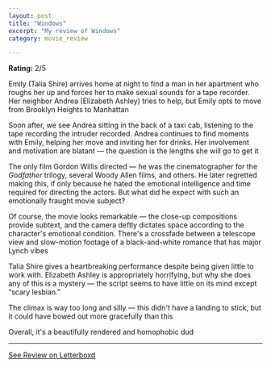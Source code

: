 ```yaml
---
layout: post
title: "Windows"
excerpt: "My review of Windows"
category: movie_review

---
```


**Rating:** 2/5

Emily (Talia Shire) arrives home at night to find a man in her apartment who roughs her up and forces her to make sexual sounds for a tape recorder. Her neighbor Andrea (Elizabeth Ashley) tries to help, but Emily opts to move from Brooklyn Heights to Manhattan

Soon after, we see Andrea sitting in the back of a taxi cab, listening to the tape recording the intruder recorded. Andrea continues to find moments with Emily, helping her move and inviting her for drinks. Her involvement and motivation are blatant — the question is the lengths she will go to get it

The only film Gordon Willis directed — he was the cinematographer for the <i>Godfather</i> trilogy, several Woody Allen films, and others. He later regretted making this, if only because he hated the emotional intelligence and time required for directing the actors. But what did he expect with such an emotionally fraught movie subject?

Of course, the movie looks remarkable — the close-up compositions provide subtext, and the camera deftly dictates space according to the character's emotional condition. There's a crossfade between a telescope view and slow-motion footage of a black-and-white romance that has major Lynch vibes

Talia Shire gives a heartbreaking performance despite being given little to work with. Elizabeth Ashley is appropriately horrifying, but why she does any of this is a mystery — the script seems to have little on its mind except “scary lesbian.”

The climax is way too long and silly — this didn't have a landing to stick, but it could have bowed out more gracefully than this

Overall, it's a beautifully rendered and homophobic dud

<hr>

[See Review on Letterboxd](https://boxd.it/4OORZD)
